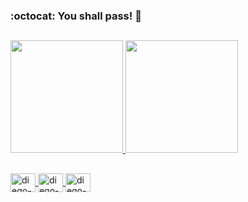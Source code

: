 ### :octocat: You shall pass! :mage:

##

<div>
  <a href="https://github.com/raulvictorvieira">
  <img height="180em" src="https://github-readme-stats.vercel.app/api?username=raulvictorvieira&show_icons=true&theme=dark&include_all_commits=true&count_private=true"/>
  <img height="180em" src="https://github-readme-stats.vercel.app/api/top-langs/?username=raulvictorvieira&layout=compact&langs_count=7&theme=dark"/>
</div>
  
  ##
 
<div> 
<a href="https://www.linkedin.com/in/raulvictorvieira/" target="_blank">
<img align="center" alt="diego-linkedin" height="30" width="40" src="https://cdn.jsdelivr.net/npm/simple-icons@3.0.1/icons/linkedin.svg" style="max-width:100%;">
</a>
<a href="https://www.instagram.com/raulvictorvi/" target="_blank">
<img align="center" alt="diego-instagram" height="30" width="40" src="https://cdn.jsdelivr.net/npm/simple-icons@3.0.1/icons/instagram.svg" style="max-width:100%;">
</a>
<a href="https://www.facebook.com/raulvictorvieira/" target="_blank">
<img align="center" alt="diego-instagram" height="30" width="40" src="https://cdn.jsdelivr.net/npm/simple-icons@3.0.1/icons/facebook.svg" style="max-width:100%;">
</a>
</div>
